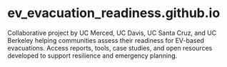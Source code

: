 # ev_evacuation_readiness.github.io
Collaborative project by UC Merced, UC Davis, UC Santa Cruz, and UC Berkeley helping communities assess their readiness for EV-based evacuations. Access reports, tools, case studies, and open resources developed to support resilience and emergency planning.
